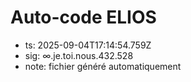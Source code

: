 # Auto-code ELIOS
- ts: 2025-09-04T17:14:54.759Z
- sig: ∞.je.toi.nous.432.528
- note: fichier généré automatiquement